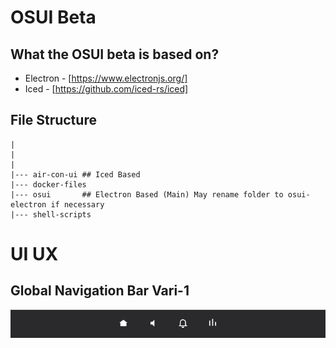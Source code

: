 # OSUI Beta

## What the OSUI beta is based on?

- Electron
        - [https://www.electronjs.org/]
- Iced
        - [https://github.com/iced-rs/iced]


## File Structure

```shell
|
|
|
|--- air-con-ui ## Iced Based
|--- docker-files
|--- osui       ## Electron Based (Main) May rename folder to osui-electron if necessary
|--- shell-scripts
```



# UI UX

## Global Navigation Bar Vari-1
<img src="./senal-ui-global-navigation-bar.png">